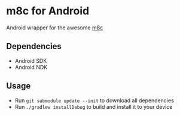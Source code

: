 # m8c for Android

Android wrapper for the awesome [m8c](https://github.com/laamaa/m8c)

## Dependencies
- Android SDK
- Android NDK

## Usage

- Run `git submodule update --init` to download all dependencies
- Run `./gradlew installDebug` to build and install it to your device
